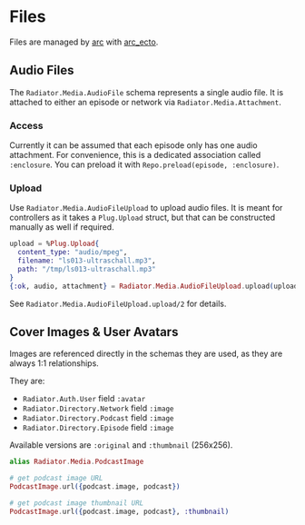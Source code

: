# Files

Files are managed by [arc] with [arc_ecto].

## Audio Files

The `Radiator.Media.AudioFile` schema represents a single audio file. It is attached to either an episode or network via `Radiator.Media.Attachment`.

### Access

Currently it can be assumed that each episode only has one audio attachment. For convenience, this is a dedicated association called `:enclosure`. You can preload it with `Repo.preload(episode, :enclosure)`.

### Upload

Use `Radiator.Media.AudioFileUpload` to upload audio files. It is meant for controllers as it takes a `Plug.Upload` struct, but that can be constructed manually as well if required.

```elixir
upload = %Plug.Upload{
  content_type: "audio/mpeg",
  filename: "ls013-ultraschall.mp3",
  path: "/tmp/ls013-ultraschall.mp3"
}
{:ok, audio, attachment} = Radiator.Media.AudioFileUpload.upload(upload, episode)
```

See `Radiator.Media.AudioFileUpload.upload/2` for details.

## Cover Images & User Avatars

Images are referenced directly in the schemas they are used, as they are always 1:1 relationships.

They are:

- `Radiator.Auth.User` field `:avatar`
- `Radiator.Directory.Network` field `:image`
- `Radiator.Directory.Podcast` field `:image`
- `Radiator.Directory.Episode` field `:image`

Available versions are `:original` and `:thumbnail` (256x256).

```elixir
alias Radiator.Media.PodcastImage

# get podcast image URL
PodcastImage.url({podcast.image, podcast})

# get podcast image thumbnail URL
PodcastImage.url({podcast.image, podcast}, :thumbnail)
```

[arc]: https://hex.pm/packages/arc
[arc_ecto]: https://hex.pm/packages/arc_ecto

